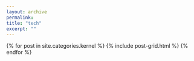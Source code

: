 ```yaml
---
layout: archive
permalink:
title: "tech"
excerpt: ""
---
```


<div class="tiles">
{% for post in site.categories.kernel %}
	{% include post-grid.html %}
{% endfor %}
</div><!-- /.tiles -->



